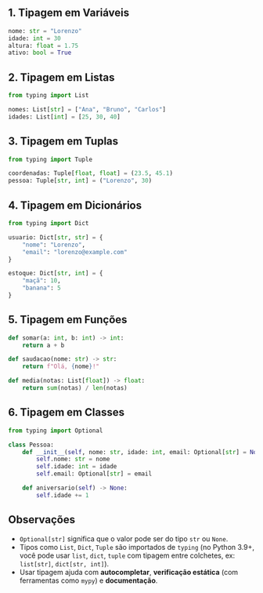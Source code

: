 ## 1. Tipagem em Variáveis
```python
nome: str = "Lorenzo"
idade: int = 30
altura: float = 1.75
ativo: bool = True
```

## 2. Tipagem em Listas
```python
from typing import List

nomes: List[str] = ["Ana", "Bruno", "Carlos"]
idades: List[int] = [25, 30, 40]
```

## 3. Tipagem em Tuplas
```python
from typing import Tuple

coordenadas: Tuple[float, float] = (23.5, 45.1)
pessoa: Tuple[str, int] = ("Lorenzo", 30)
```

## 4. Tipagem em Dicionários
```python
from typing import Dict

usuario: Dict[str, str] = {
    "nome": "Lorenzo",
    "email": "lorenzo@example.com"
}

estoque: Dict[str, int] = {
    "maçã": 10,
    "banana": 5
}
```

## 5. Tipagem em Funções
```python
def somar(a: int, b: int) -> int:
    return a + b

def saudacao(nome: str) -> str:
    return f"Olá, {nome}!"

def media(notas: List[float]) -> float:
    return sum(notas) / len(notas)
```

## 6. Tipagem em Classes
```python
from typing import Optional

class Pessoa:
    def __init__(self, nome: str, idade: int, email: Optional[str] = None):
        self.nome: str = nome
        self.idade: int = idade
        self.email: Optional[str] = email

    def aniversario(self) -> None:
        self.idade += 1
```

## Observações
* `Optional[str]` significa que o valor pode ser do tipo `str` ou `None`.
* Tipos como `List`, `Dict`, `Tuple` são importados de `typing` (no Python 3.9+, você pode usar `list`, `dict`, `tuple` com tipagem entre colchetes, ex: `list[str]`, `dict[str, int]`).
* Usar tipagem ajuda com **autocompletar**, **verificação estática** (com ferramentas como `mypy`) e **documentação**.